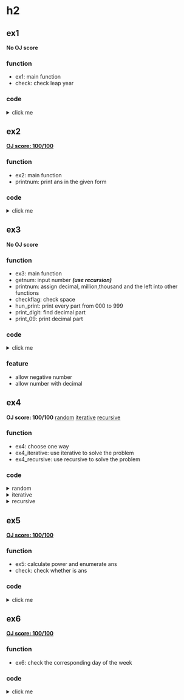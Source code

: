 # h2 
## ex1
**No OJ score**
### function
- ex1: main function
- check: check leap year
### code
<details>
<summary>click me</summary>

```matlab
function ex1()
    while true    
        year=input('Please input one year (Since 1598):','s');%Gregorian calendar was not used before 1598
        l=strlength(year);
        flag=true;
        for i=1:l
            if year(i)<'0' || year(i)>'9'
                flag=false;
                break;
            end
        end
        if (flag==true && str2num(year)>=1598)  
            check(str2num(year));
            return;
        end
        disp('Not a available datum');
    end
end
function check(x)
    if (mod(x,4)==0) && ((mod (x,400)==0)||mod(x,100)~=0)
        disp('A leap year');
    else
        disp('Not a leap year');
    end
end
```
</details>

## ex2
[**OJ score: 100/100**](https://joj.sjtu.edu.cn/d/vg101_fall_2020_manuel/records/5f74153f91df0600061c44e1)
### function
- ex2: main function
- printnum: print ans in the given form
### code
<details>
<summary>click me</summary>

```matlab
function ex2()
    x=input('');
    n=floor(x/4);
    while true
        p=4*n+1;
        if p<=x 
            p=p+4;
        end
        if (isprime(p)==true)
            maxi=floor(sqrt(p));
            flag=false;
            for i=1:maxi
                if sqrt(p-i*i)==floor(sqrt(p-i*i))
                    flag=true;
                    break;
                end
            end
            if (flag==true) 
                printnum(p,i,p-i*i);
                return;
            end
        end
        n=n+1;
    end
end
function printnum(x,y,z)
    str=num2str(x)+" = "+num2str(y)+"^2 + "+num2str(sqrt(z))+"^2";
    disp(str);
end
```

</details>

## ex3
**No OJ score**
### function
- ex3: main function
- getnum: input number ***(use recursion)***
- printnum: assign decimal, million,thousand and the left into other functions
- checkflag: check space
- hun_print: print every part from 000 to 999
- print_digit: find decimal part
- print_09: print decimal part
### code
  
<details>
<summary>click me</summary>

```matlab
function ex3()
    [num,snum]=getnum();
    zero_flag=0;
    if (num<0) %negative number
        [zero_flag]=checkflag(zero_flag);
        fprintf('negative');
        num=-num;
    end
    if (num==0)
        [zero_flag]=checkflag(zero_flag);
        fprintf("zero");
        return;
    end
    printnum(num,zero_flag,snum);
end
function [num,snum]=getnum()
    snum=input('PLEASE INPUT A NUM x (abs(x)<=999,999,999 and allow decimal) : ','s');
    [num,check]=str2num(snum);
    if (check==0 || abs(num)>999999999)
        disp('ERROR: NOT A NUM or ABS TOO LARGE');
        num=getnum();%Recursion
    end
end
function printnum(x,zero_flag,snum)
    if (x<1) 
        [zero_flag]=checkflag(zero_flag);
        fprintf('zero dot');
        print_digit(snum,zero_flag);
        return;
    end
    high_flag=true;% flag whether "and" is needed
    million_num=fix(x/1000000);
    if (million_num>0)
        [zero_flag,high_flag]=hun_print(million_num,zero_flag,high_flag);
        fprintf(' million');
    end
    thousand_num=fix(mod(fix(x/1000),1000));
    if (thousand_num>0)
        [zero_flag,high_flag]=hun_print(thousand_num,zero_flag,high_flag);
        fprintf(' thousand');
    end
    lowest_num=fix(mod(x,1000));
    if (lowest_num>0)
        [zero_flag,high_flag]=hun_print(lowest_num,zero_flag,high_flag);
    end
    if (x-fix(x)~=0) % decimal part
        fprintf(' dot');
        print_digit(snum,zero_flag);
    end
end
function [zero_flag]=checkflag(zero_flag)% check whether there are a space
    if zero_flag==1 
        fprintf(' ');
    end
    zero_flag=1;
end
function [zero_flag,high_flag]=hun_print(x,zero_flag,high_flag)   
    ONE=["one","two","three","four","five","six","seven","eight","nine","ten","eleven","twelve","thirteen","fourteen","fifteen","sixteen","seventeen","eighteen","nineteen"];
    TEN=["ten","twenty","thirty","forty","fifty","sixty","seventy","eighty","ninety"];
    if x>=100;
        [zero_flag]=print_09(num2str(fix(x/100)), zero_flag);
        fprintf(' hundred');
    end
    
    % check and
    if (mod(x,100)~=0 && high_flag==false && x<100)
        fprintf(' and');
    end
    if (mod(x,100)~=0 && x>=100 )
        fprintf(' and');
    end
    
    % check x00-x99
    high_flag=false;
    if (mod(x,100)~=0)
        [zero_flag]=checkflag(zero_flag);
        if mod(x,100)<=19
            fprintf(ONE(mod(x,100)));
        end
        if mod(x,100)>=20
            fprintf(TEN(fix(mod(x,100)/10)));
            fprintf(' ');
            if mod(x,10)>0
                fprintf(ONE(mod(x,10)));
            end
        end
    end   
end
function print_digit(snum,zero_flag)
    l=length(snum);
    for i=1:l
        %check decimal part
        if snum(i)=='.'
            break;
        end
    end
    for j=i+1:l
        [zero_flag]=print_09(snum(j),zero_flag);
    end
end
function [zero_flag]=print_09(x,zero_flag)
    % print decimal part
    [zero_flag]=checkflag(zero_flag);
    switch x
            case '0'
                fprintf('zero');
            case '1'
                fprintf('one');
            case '2'
                fprintf('two');
            case '3'
                fprintf('three');
            case '4'
                fprintf('four');
            case '5'
                fprintf('five');
            case '6'
                fprintf('six');
            case '7'
                fprintf('seven');
            case '8'
                fprintf('eight');
            case '9'
                fprintf('nine');
        end
end
```

</details>

### feature
- allow negative number
- allow number with decimal

## ex4
**OJ score: 100/100**
[random](https://joj.sjtu.edu.cn/d/vg101_fall_2020_manuel/records/5f7608a891df0600061c4f65)
[iterative](https://joj.sjtu.edu.cn/d/vg101_fall_2020_manuel/records/5f7608f291df0600061c4f83)
[recursive](https://joj.sjtu.edu.cn/d/vg101_fall_2020_manuel/records/5f76096591df0600061c4fb3)

### function
- ex4: choose one way
- ex4_iterative: use iterative to solve the problem
- ex4_recursive: use recursive to solve the problem

### code

<details>
<summary>random</summary>

```matlab
function ex4()
    format longg;
    choice=randi(2);%randomly choose one 
    if choice==1
        ex4_iterative();
    else
        ex4_recursive(true);
    end
end
function ex4_iterative()
    i=3;
    f=input('');
    x=double(input(''));
    precision=input('');
    while true
        x(i)=(x(i-2)*f(x(i-1))-x(i-1)*f(x(i-2)))./(f(x(i-1))-f(x(i-2)));
        if abs(x(i)-x(i-1))<power(10,-(precision+2))
            disp (round((x(i))*power(10,precision))/power(10,precision));
            return;
        end
        i=i+1;
    end
end
function ex4_recursive(flag)
    persistent f precision x; %use persistent var to save memory
    if flag == true
        f=input('');
        x=double(input(''));
        precision=input('');
    end
    if (abs(x(1)-x(2))<power(10,-(precision+2)))
        disp (round((x(1))*power(10,precision))./power(10,precision));
        return;
    end
    x(1)=((x(1)*f(x(2))-x(2)*f(x(1)))./(f(x(2))-f(x(1))));
     if (abs(x(1)-x(2))<power(10,-(precision+2)))
        disp (round((x(1))*power(10,precision))./power(10,precision));
        return;
    end
    x(2)=((x(2)*f(x(1))-x(1)*f(x(2)))./(f(x(1))-f(x(2))));
    ex4_recursive(false);
end
```

</details>

<details>
<summary>iterative</summary>

```matlab
function ex4()
    format longg;
    %choice=randi(2);%randomly choose one 
    %if choice==1
        ex4_iterative();
    %else
    %    ex4_recursive(true);
    %end
end
function ex4_iterative()
    i=3;
    f=input('');
    x=double(input(''));
    precision=input('');
    while true
        x(i)=(x(i-2)*f(x(i-1))-x(i-1)*f(x(i-2)))./(f(x(i-1))-f(x(i-2)));
        if abs(x(i)-x(i-1))<power(10,-(precision+2))
            disp (round((x(i))*power(10,precision))/power(10,precision));
            return;
        end
        i=i+1;
    end
end
function ex4_recursive(flag)
    persistent f precision x; %use persistent var to save memory
    if flag == true
        f=input('');
        x=double(input(''));
        precision=input('');
    end
    if (abs(x(1)-x(2))<power(10,-(precision+2)))
        disp (round((x(1))*power(10,precision))./power(10,precision));
        return;
    end
    x(1)=((x(1)*f(x(2))-x(2)*f(x(1)))./(f(x(2))-f(x(1))));
     if (abs(x(1)-x(2))<power(10,-(precision+2)))
        disp (round((x(1))*power(10,precision))./power(10,precision));
        return;
    end
    x(2)=((x(2)*f(x(1))-x(1)*f(x(2)))./(f(x(1))-f(x(2))));
    ex4_recursive(false);
end
```

</details>

<details>
<summary>recursive</summary>

```matlab
function ex4()
    format longg;
    %choice=randi(2);%randomly choose one 
    %if choice==1
    %    ex4_iterative();
    %else
        ex4_recursive(true);
    %end
end
function ex4_iterative()
    i=3;
    f=input('');
    x=double(input(''));
    precision=input('');
    while true
        x(i)=(x(i-2)*f(x(i-1))-x(i-1)*f(x(i-2)))./(f(x(i-1))-f(x(i-2)));
        if abs(x(i)-x(i-1))<power(10,-(precision+2))
            disp (round((x(i))*power(10,precision))/power(10,precision));
            return;
        end
        i=i+1;
    end
end
function ex4_recursive(flag)
    persistent f precision x; %use persistent var to save memory
    if flag == true
        f=input('');
        x=double(input(''));
        precision=input('');
    end
    if (abs(x(1)-x(2))<power(10,-(precision+2)))
        disp (round((x(1))*power(10,precision))./power(10,precision));
        return;
    end
    x(1)=((x(1)*f(x(2))-x(2)*f(x(1)))./(f(x(2))-f(x(1))));
     if (abs(x(1)-x(2))<power(10,-(precision+2)))
        disp (round((x(1))*power(10,precision))./power(10,precision));
        return;
    end
    x(2)=((x(2)*f(x(1))-x(1)*f(x(2)))./(f(x(1))-f(x(2))));
    ex4_recursive(false);
end
```

</details>

## ex5
**[OJ score: 100/100](https://joj.sjtu.edu.cn/d/vg101_fall_2020_manuel/records/5f7615a791df0600061c50d3)**

### function
- ex5: calculate power and enumerate ans
- check: check whether is ans

### code
<details>
<summary>click me</summary>

```matlab
function ex5()
    n=input('');
    flag=false;
    for j=1:10
        for i=1:10
            P(i,j)=power(i-1,j);
        end
    end
    while true
        [flag]=check(n,P);
        if flag==true 
            return;
        end
        n=n+1;
    end
end
function [flag]=check(x,P)
    temp=x;
    i=0;
    while (temp>0)
        i=i+1;
        A(i)=mod(temp,10);
        temp=fix(temp/10);
    end
    l=i;
    sum=0;
    flag=false;
    for i=1:l
        sum=sum+P(A(i)+1,l);
        if sum>x
            return;
        end
    end
    if sum==x
        disp(x);
        flag=true;
        return;
    end
end
```

</details>

## ex6
[**OJ score: 100/100**](https://joj.sjtu.edu.cn/d/vg101_fall_2020_manuel/records/5f7621a791df0600061c50e5)

### function
- ex6: check the corresponding day of the week
### code
<details>
<summary>click me</summary>

```matlab
function ex6()
    date=input('');
    d=date(1);
    m=date(2);
    y=date(3);
    if m<=2 
        y=y-1;
    end
    m=mod(m+10,12);
    if (m==0) 
        m=12;
    end
    c=fix(y/100);
    y=mod(y,100);
    week=1+mod((d+fix((13*m-1)/5)+y+fix(y/4)+fix(c/4)-2*c),7);
    switch week
        case 1
            disp('Sunday');
        case 2
            disp('Monday');
        case 3
            disp('Tuesday');
        case 4
            disp('Wednesday');
        case 5
            disp('Thursday');
        case 6
            disp('Friday');
        case 7
            disp('Saturday');
    end
end
```
</details>